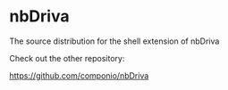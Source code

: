 nbDriva
=======

The source distribution for the shell extension of nbDriva

Check out the other repository:

https://github.com/componio/nbDriva
